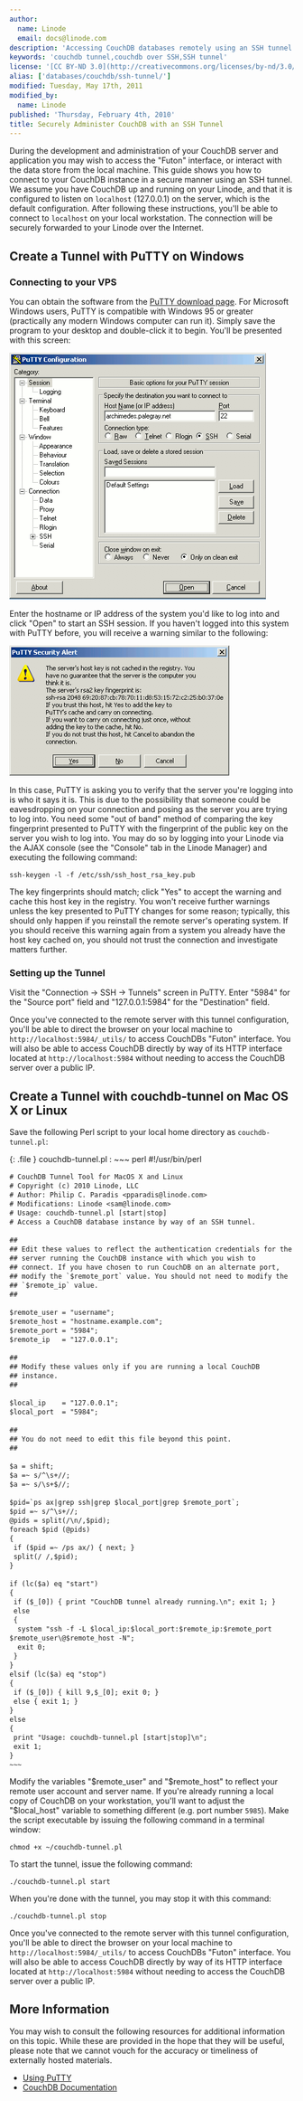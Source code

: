 ```yaml
---
author:
  name: Linode
  email: docs@linode.com
description: 'Accessing CouchDB databases remotely using an SSH tunnel.'
keywords: 'couchdb tunnel,couchdb over SSH,SSH tunnel'
license: '[CC BY-ND 3.0](http://creativecommons.org/licenses/by-nd/3.0/us/)'
alias: ['databases/couchdb/ssh-tunnel/']
modified: Tuesday, May 17th, 2011
modified_by:
  name: Linode
published: 'Thursday, February 4th, 2010'
title: Securely Administer CouchDB with an SSH Tunnel
---
```


During the development and administration of your CouchDB server and application you may wish to access the "Futon" interface, or interact with the data store from the local machine. This guide shows you how to connect to your CouchDB instance in a secure manner using an SSH tunnel. We assume you have CouchDB up and running on your Linode, and that it is configured to listen on `localhost` (127.0.0.1) on the server, which is the default configuration. After following these instructions, you'll be able to connect to `localhost` on your local workstation. The connection will be securely forwarded to your Linode over the Internet.

Create a Tunnel with PuTTY on Windows
-------------------------------------

### Connecting to your VPS

You can obtain the software from the [PuTTY download page](http://www.chiark.greenend.org.uk/~sgtatham/putty/download.html). For Microsoft Windows users, PuTTY is compatible with Windows 95 or greater (practically any modern Windows computer can run it). Simply save the program to your desktop and double-click it to begin. You'll be presented with this screen:

[![The session login screen in PuTTY on Windows.](/docs/assets/385-putty-01-session.png)](/docs/assets/385-putty-01-session.png)

Enter the hostname or IP address of the system you'd like to log into and click "Open" to start an SSH session. If you haven't logged into this system with PuTTY before, you will receive a warning similar to the following:

[![An unknown host key warning in PuTTY on Windows.](/docs/assets/386-putty-02-host-key-warning.png)](/docs/assets/386-putty-02-host-key-warning.png)

In this case, PuTTY is asking you to verify that the server you're logging into is who it says it is. This is due to the possibility that someone could be eavesdropping on your connection and posing as the server you are trying to log into. You need some "out of band" method of comparing the key fingerprint presented to PuTTY with the fingerprint of the public key on the server you wish to log into. You may do so by logging into your Linode via the AJAX console (see the "Console" tab in the Linode Manager) and executing the following command:

    ssh-keygen -l -f /etc/ssh/ssh_host_rsa_key.pub 

The key fingerprints should match; click "Yes" to accept the warning and cache this host key in the registry. You won't receive further warnings unless the key presented to PuTTY changes for some reason; typically, this should only happen if you reinstall the remote server's operating system. If you should receive this warning again from a system you already have the host key cached on, you should not trust the connection and investigate matters further.

### Setting up the Tunnel

Visit the "Connection -\> SSH -\> Tunnels" screen in PuTTY. Enter "5984" for the "Source port" field and "127.0.0.1:5984" for the "Destination" field.

Once you've connected to the remote server with this tunnel configuration, you'll be able to direct the browser on your local machine to `http://localhost:5984/_utils/` to access CouchDBs "Futon" interface. You will also be able to access CouchDB directly by way of its HTTP interface located at `http://localhost:5984` without needing to access the CouchDB server over a public IP.

Create a Tunnel with couchdb-tunnel on Mac OS X or Linux
--------------------------------------------------------

Save the following Perl script to your local home directory as `couchdb-tunnel.pl`:

{: .file }
couchdb-tunnel.pl
:   ~~~ perl
    #!/usr/bin/perl

    # CouchDB Tunnel Tool for MacOS X and Linux
    # Copyright (c) 2010 Linode, LLC
    # Author: Philip C. Paradis <pparadis@linode.com>
    # Modifications: Linode <sam@linode.com>
    # Usage: couchdb-tunnel.pl [start|stop]
    # Access a CouchDB database instance by way of an SSH tunnel.

    ## 
    ## Edit these values to reflect the authentication credentials for the
    ## server running the CouchDB instance with which you wish to
    ## connect. If you have chosen to run CouchDB on an alternate port,
    ## modify the `$remote_port` value. You should not need to modify the
    ## `$remote_ip` value. 
    ## 

    $remote_user = "username";
    $remote_host = "hostname.example.com";
    $remote_port = "5984";
    $remote_ip   = "127.0.0.1";

    ##
    ## Modify these values only if you are running a local CouchDB
    ## instance. 
    ## 

    $local_ip    = "127.0.0.1";
    $local_port  = "5984";

    ##
    ## You do not need to edit this file beyond this point. 
    ## 

    $a = shift;
    $a =~ s/^\s+//;
    $a =~ s/\s+$//;

    $pid=`ps ax|grep ssh|grep $local_port|grep $remote_port`;
    $pid =~ s/^\s+//;
    @pids = split(/\n/,$pid);
    foreach $pid (@pids)
    {
     if ($pid =~ /ps ax/) { next; }
     split(/ /,$pid);
    }

    if (lc($a) eq "start")
    {
     if ($_[0]) { print "CouchDB tunnel already running.\n"; exit 1; }
     else
     {
      system "ssh -f -L $local_ip:$local_port:$remote_ip:$remote_port $remote_user\@$remote_host -N";
      exit 0;
     }
    }
    elsif (lc($a) eq "stop")
    {
     if ($_[0]) { kill 9,$_[0]; exit 0; }
     else { exit 1; }
    }
    else
    {
     print "Usage: couchdb-tunnel.pl [start|stop]\n";
     exit 1;
    }
    ~~~

Modify the variables "\$remote\_user" and "\$remote\_host" to reflect your remote user account and server name. If you're already running a local copy of CouchDB on your workstation, you'll want to adjust the "\$local\_host" variable to something different (e.g. port number `5985`). Make the script executable by issuing the following command in a terminal window:

    chmod +x ~/couchdb-tunnel.pl

To start the tunnel, issue the following command:

    ./couchdb-tunnel.pl start

When you're done with the tunnel, you may stop it with this command:

    ./couchdb-tunnel.pl stop

Once you've connected to the remote server with this tunnel configuration, you'll be able to direct the browser on your local machine to `http://localhost:5984/_utils/` to access CouchDBs "Futon" interface. You will also be able to access CouchDB directly by way of its HTTP interface located at `http://localhost:5984` without needing to access the CouchDB server over a public IP.

More Information
----------------

You may wish to consult the following resources for additional information on this topic. While these are provided in the hope that they will be useful, please note that we cannot vouch for the accuracy or timeliness of externally hosted materials.

- [Using PuTTY](/docs/networking/using-putty#using_ssh_tunnels)
- [CouchDB Documentation](/docs/databases/couchdb/)



